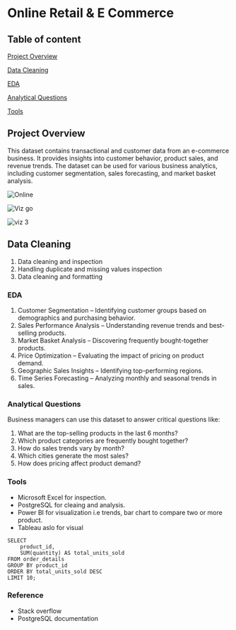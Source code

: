 # Online Retail & E Commerce 

## Table of content
[Project Overview](#project-overview)

[Data Cleaning](#data-cleaning)

[EDA](#eda)

[Analytical Questions](#analytical-questions)

[Tools](#tools)

## Project Overview
This dataset contains transactional and customer data from an e-commerce business. 
It provides insights into customer behavior, product sales, and revenue trends. The dataset can be used for various business analytics, including customer segmentation, sales forecasting, and market basket analysis.

![Online](https://github.com/user-attachments/assets/23deea70-065a-48e6-aa46-5987ee56b486)

![Viz go](https://github.com/user-attachments/assets/ea7f8d6c-3526-452f-a50e-3e4bab257a1f)

![viz 3](https://github.com/user-attachments/assets/c4eee972-a515-415e-be03-cad2e32cfb36)



## Data Cleaning
1. Data cleaning and inspection
2. Handling duplicate and missing values inspection
3. Data cleaning and formatting

### EDA 
 1. Customer Segmentation – Identifying customer groups based on demographics and purchasing behavior.
 2. Sales Performance Analysis – Understanding revenue trends and best-selling products.
 3. Market Basket Analysis – Discovering frequently bought-together products.
 4. Price Optimization – Evaluating the impact of pricing on product demand.
 5. Geographic Sales Insights – Identifying top-performing regions.
 6. Time Series Forecasting – Analyzing monthly and seasonal trends in sales.

### Analytical Questions
Business managers can use this dataset to answer critical questions like:
 1. What are the top-selling products in the last 6 months?
 2. Which product categories are frequently bought together?
 3. How do sales trends vary by month?
 4. Which cities generate the most sales?
 5. How does pricing affect product demand?

### Tools 
- Microsoft Excel  for inspection. 
- PostgreSQL for cleaing and analysis.
- Power BI for visualization i.e trends, bar chart to compare two or more product.
- Tableau aslo for visual


```
SELECT 
    product_id, 
    SUM(quantity) AS total_units_sold
FROM order_details
GROUP BY product_id
ORDER BY total_units_sold DESC
LIMIT 10;
```

### Reference 
- Stack overflow
- PostgreSQL documentation



  


